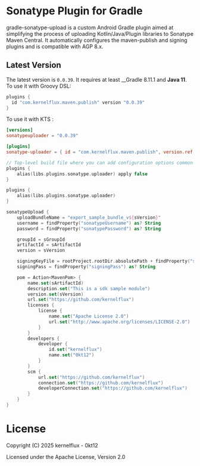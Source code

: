 # Sonatype Plugin for Gradle

gradle-sonatype-upload is a custom Android Gradle plugin aimed at simplifying the process of uploading Kotlin/Java/Plugin libraries to Sonatype Maven Central. It automatically configures the maven-publish and signing plugins and is compatible with AGP 8.x.

## Latest Version

The latest version is ``0.0.39``. It requires at least __Gradle 8.11.1 and __Java 11__.
To use it with Groovy DSL:

```gradle
plugins {
  id "com.kernelflux.maven.publish" version "0.0.39"
}
```

To use it with KTS :

```toml
[versions]
sonatypeuploader = "0.0.39"

[plugins]
sonatype-uploader = { id = "com.kernelflux.maven.publish", version.ref = "sonatypeuploader" }
```

```kts
// Top-level build file where you can add configuration options common to all sub-projects/modules.
plugins {
    alias(libs.plugins.sonatype.uploader) apply false
}
```

```kts
plugins {
    alias(libs.plugins.sonatype.uploader)
}

sonatypeUpload {
    uploadBundleName = "export_sample_bundle_v${sVersion}"
    username = findProperty("sonatypeUsername") as? String
    password = findProperty("sonatypePassword") as? String

    groupId = sGroupId
    artifactId = sArtifactId
    version = sVersion

    signingKeyFile = rootProject.rootDir.absolutePath + findProperty("signingKeyFile") as? String
    signingPass = findProperty("signingPass") as? String

    pom = Action<MavenPom> {
        name.set(sArtifactId)
        description.set("This is a sdk sample module")
        version.set(sVersion)
        url.set("https://github.com/kernelflux")
        licenses {
            license {
                name.set("Apache License 2.0")
                url.set("http://www.apache.org/licenses/LICENSE-2.0")
            }
        }
        developers {
            developer {
                id.set("kernelflux")
                name.set("0kt12")
            }
        }
        scm {
            url.set("https://github.com/kernelflux")
            connection.set("https://github.com/kernelflux")
            developerConnection.set("https://github.com/kernelflux")
        }
    }
}
```

# License

Copyright (C) 2025 kernelflux - 0kt12

Licensed under the Apache License, Version 2.0
